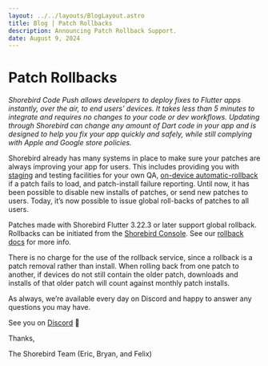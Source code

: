 ```yaml
---
layout: ../../layouts/BlogLayout.astro
title: Blog | Patch Rollbacks
description: Announcing Patch Rollback Support.
date: August 9, 2024
---
```


# Patch Rollbacks

_Shorebird Code Push allows developers to deploy fixes to Flutter apps
instantly, over the air, to end users’ devices. It takes less than 5 minutes to
integrate and requires no changes to your code or dev workflows. Updating
through Shorebird can change any amount of Dart code in your app and is designed
to help you fix your app quickly and safely, while still complying with Apple
and Google store policies._

Shorebird already has many systems in place to make sure your patches are always
improving your app for users. This includes providing you with
[staging](https://docs.shorebird.dev/guides/staging-patches/) and testing
facilities for your own QA, [on-device
automatic-rollback](https://docs.shorebird.dev/architecture/) if a patch fails
to load, and patch-install failure reporting. Until now, it has been possible to
disable new installs of patches, or send new patches to users. Today, it’s now
possible to issue global roll-backs of patches to all users.

Patches made with Shorebird Flutter 3.22.3 or later support global rollback.
Rollbacks can be initiated from the [Shorebird
Console](https://console.shorebird.dev/). See our [rollback
docs](https://docs.shorebird.dev/code-push/rollback/) for more info.

There is no charge for the use of the rollback service, since a rollback is a
patch removal rather than install. When rolling back from one patch to another,
if devices do not still contain the older patch, downloads and installs of that
older patch will count against monthly patch installs.

As always, we’re available every day on Discord and happy to answer any
questions you may have.

See you on [Discord](https://discord.gg/shorebird) 👋

Thanks,

The Shorebird Team (Eric, Bryan, and Felix)
